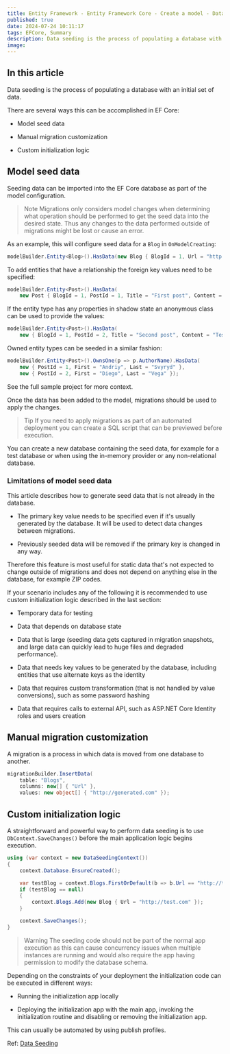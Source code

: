 ```yaml
---
title: Entity Framework - Entity Framework Core - Create a model - Data seeding
published: true
date: 2024-07-24 10:11:17
tags: EFCore, Summary
description: Data seeding is the process of populating a database with an initial set of data.
image:
---
```

## In this article

Data seeding is the process of populating a database with an initial set of data.

There are several ways this can be accomplished in EF Core:

- Model seed data

- Manual migration customization

- Custom initialization logic

## Model seed data

Seeding data can be imported into the EF Core database as part of the model configuration.

> Note
Migrations only considers model changes when determining what operation should be performed to get the seed data into the desired state. Thus any changes to the data performed outside of migrations might be lost or cause an error.

As an example, this will configure seed data for a ```Blog``` in ```OnModelCreating```:

```csharp
modelBuilder.Entity<Blog>().HasData(new Blog { BlogId = 1, Url = "http://sample.com" });
```

To add entities that have a relationship the foreign key values need to be specified:

```csharp
modelBuilder.Entity<Post>().HasData(
    new Post { BlogId = 1, PostId = 1, Title = "First post", Content = "Test 1" });
```

If the entity type has any properties in shadow state an anonymous class can be used to provide the values:

```csharp
modelBuilder.Entity<Post>().HasData(
    new { BlogId = 1, PostId = 2, Title = "Second post", Content = "Test 2" });
```

Owned entity types can be seeded in a similar fashion:

```csharp
modelBuilder.Entity<Post>().OwnsOne(p => p.AuthorName).HasData(
    new { PostId = 1, First = "Andriy", Last = "Svyryd" },
    new { PostId = 2, First = "Diego", Last = "Vega" });
```

See the full sample project for more context.

Once the data has been added to the model, migrations should be used to apply the changes.

> Tip
If you need to apply migrations as part of an automated deployment you can create a SQL script that can be previewed before execution.

You can create a new database containing the seed data, for example for a test database or when using the in-memory provider or any non-relational database.

### Limitations of model seed data

This article describes how to generate seed data that is not already in the database.

- The primary key value needs to be specified even if it's usually generated by the database. It will be used to detect data changes between migrations.

- Previously seeded data will be removed if the primary key is changed in any way.

Therefore this feature is most useful for static data that's not expected to change outside of migrations and does not depend on anything else in the database, for example ZIP codes.

If your scenario includes any of the following it is recommended to use custom initialization logic described in the last section:

- Temporary data for testing

- Data that depends on database state

- Data that is large (seeding data gets captured in migration snapshots, and large data can quickly lead to huge files and degraded performance).

- Data that needs key values to be generated by the database, including entities that use alternate keys as the identity

- Data that requires custom transformation (that is not handled by value conversions), such as some password hashing

- Data that requires calls to external API, such as ASP.NET Core Identity roles and users creation

## Manual migration customization

A migration is a process in which data is moved from one database to another.

```csharp
migrationBuilder.InsertData(
    table: "Blogs",
    columns: new[] { "Url" },
    values: new object[] { "http://generated.com" });
```

## Custom initialization logic

A straightforward and powerful way to perform data seeding is to use ```DbContext.SaveChanges()``` before the main application logic begins execution.

```csharp
using (var context = new DataSeedingContext())
{
    context.Database.EnsureCreated();

    var testBlog = context.Blogs.FirstOrDefault(b => b.Url == "http://test.com");
    if (testBlog == null)
    {
        context.Blogs.Add(new Blog { Url = "http://test.com" });
    }

    context.SaveChanges();
}
```

> Warning
The seeding code should not be part of the normal app execution as this can cause concurrency issues when multiple instances are running and would also require the app having permission to modify the database schema.

Depending on the constraints of your deployment the initialization code can be executed in different ways:

- Running the initialization app locally

- Deploying the initialization app with the main app, invoking the initialization routine and disabling or removing the initialization app.

This can usually be automated by using publish profiles.

Ref: [Data Seeding](https://learn.microsoft.com/en-us/ef/core/modeling/data-seeding)